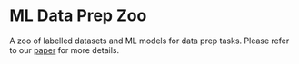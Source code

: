 # ML Data Prep Zoo

A zoo of labelled datasets and ML models for data prep tasks. Please refer to our [paper](https://adalabucsd.github.io/papers/2019_DataPrepZoo_DEEM.pdf) for more details.

